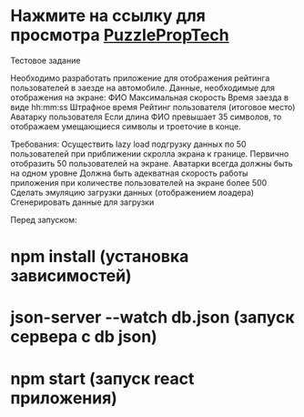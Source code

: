 # Нажмите на ссылку для просмотра [PuzzlePropTech](https://pzl-test-server.web.app/)



Тестовое задание 

Необходимо разработать приложение для отображения рейтинга пользователей в заезде на автомобиле. Данные, необходимые для отображения на экране:
ФИО
Максимальная скорость
Время заезда в виде hh:mm:ss
Штрафное время
Рейтинг пользователя (итоговое место)
Аватарку пользователя 
Если длина ФИО превышает 35 символов, то отображаем умещающиеся символы и троеточие в конце. 

Требования:
Осуществить lazy load подгрузку данных по 50 пользователей при приближении скролла экрана к границе.
Первично отобразить 50 пользователей на экране.
Аватарки всегда должны быть на одном уровне
Должна быть адекватная скорость работы приложения при количестве пользователей на экране более 500
Сделать эмуляцию загрузки данных (отображением лоадера)
Сгенерировать данные для загрузки




Перед запуском:
# npm install  (установка зависимостей) 
# json-server --watch db.json (запуск сервера с db json)
# npm start (запуск react приложения)
